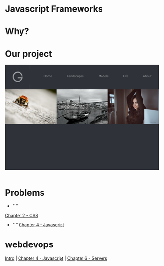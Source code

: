 # Javascript Frameworks


# Why?

# Our project

![screenshot](https://github.com/gonun13/webdevops-2019/blob/master/src/chapter2/shot.png)

```code
```

# Problems
- *" "*

 [Chapter 2 - CSS](chapter2.md)
- *" "*
 [Chapter 4 - Javascript](chapter4.md)
# webdevops
[Intro](../README.md) | [Chapter 4 - Javascript](chapter2.md)  | [Chapter 6 - Servers](chapter2.md) 
